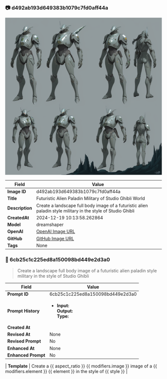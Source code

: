 

### 📷 d492ab193d649383b1079c7fd0aff44a 


![data.id](./d492ab193d649383b1079c7fd0aff44a.jpg)


| Field          | Value                                                                                                                     |
|----------------|---------------------------------------------------------------------------------------------------------------------------|
| **Image ID**             | d492ab193d649383b1079c7fd0aff44a                                                                                                             |
| **Title**           | Futuristic Alien Paladin Military of Studio Ghibli World                                                                                                       |
| **Description**           | Create a landscape full body image of a futuristic alien paladin style military in the style of Studio Ghibli                                                                                                       |
| **CreatedAt**        | 2024-12-19 10:13:58.262864                                                                                                        |
| **Model**        | dreamshaper                                                                                                        |
| **OpenAI**         | [OpenAI Image URL](http://192.168.1.85:8081/generated-images/b644273624089.png)                                                                                |
| **GitHub**         | [GitHub Image URL](https://raw.githubusercontent.com/Caneta-Silva/weeb/refs/heads/main/images/d492ab193d649383b1079c7fd0aff44a/d492ab193d649383b1079c7fd0aff44a.jpg)                                                                                |
| **Tags**       | None                                                                                                                   |

### 📜 6cb25c1c225ed8a150098bd449e2d3a0

> Create a landscape full body image of a futuristic alien paladin style military in the style of Studio Ghibli

| Field          | Value                                                                                                                                                                      |
|----------------|----------------------------------------------------------------------------------------------------------------------------------------------------------------------------|
| **Prompt ID**  | 6cb25c1c225ed8a150098bd449e2d3a0                                                                                                                                                            |
| **Prompt History** | <ul><li>**Input:**  <br> **Output:**  <br> **Type:** </li></ul> |
| **Created At** |                                                                                                                                                    |
| **Revised At** | None                                                                                                                                                   |
| **Revised Prompt** | No                                                                                                                                                                      |
| **Enhanced At** | None                                                                                                                                                  |
| **Enhanced Prompt** | No                                                                                                                                                                    |

| **Template**   | Create a {{ aspect_ratio }} {{ modifiers.image }} image of a {{ modifiers.element }} {{ element }} in the style of {{ style }}                                                                                                                                           |


